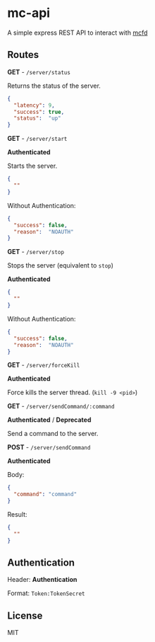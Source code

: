 # mc-api

A simple express REST API to interact with [mcfd](https://github.com/rdelrod/mcfd)


## Routes


**GET** - `/server/status`

Returns the status of the server.

```json
{
  "latency": 9,
  "success": true,
  "status":  "up"
}
```

**GET** - `/server/start`

**Authenticated**

Starts the server.

```json
{
  ""
}
```

Without Authentication:

```json
{
  "success": false,
  "reason":  "NOAUTH"
}
```

**GET** - `/server/stop`

Stops the server (equivalent to `stop`)

**Authenticated**

```json
{
  ""
}
```

Without Authentication:

```json
{
  "success": false,
  "reason":  "NOAUTH"
}
```

**GET** - `/server/forceKill`

**Authenticated**

Force kills the server thread. (`kill -9 <pid>`)

**GET** - `/server/sendCommand/:command`

**Authenticated** / **Deprecated**

Send a command to the server.

**POST** - `/server/sendCommand`

**Authenticated**

Body:

```json
{
  "command": "command"
}
```

Result:

```json
{
  ""
}
```

## Authentication

Header: **Authentication**

Format: `Token:TokenSecret`

## License

MIT
